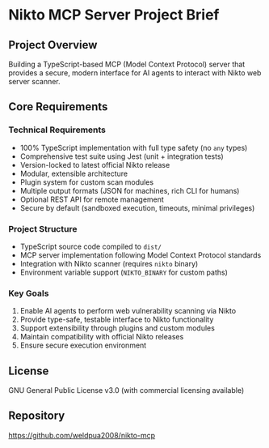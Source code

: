 # Nikto MCP Server Project Brief

## Project Overview
Building a TypeScript-based MCP (Model Context Protocol) server that provides a secure, modern interface for AI agents to interact with Nikto web server scanner.

## Core Requirements

### Technical Requirements
- 100% TypeScript implementation with full type safety (no `any` types)
- Comprehensive test suite using Jest (unit + integration tests)
- Version-locked to latest official Nikto release
- Modular, extensible architecture
- Plugin system for custom scan modules
- Multiple output formats (JSON for machines, rich CLI for humans)
- Optional REST API for remote management
- Secure by default (sandboxed execution, timeouts, minimal privileges)

### Project Structure
- TypeScript source code compiled to `dist/`
- MCP server implementation following Model Context Protocol standards
- Integration with Nikto scanner (requires `nikto` binary)
- Environment variable support (`NIKTO_BINARY` for custom paths)

### Key Goals
1. Enable AI agents to perform web vulnerability scanning via Nikto
2. Provide type-safe, testable interface to Nikto functionality
3. Support extensibility through plugins and custom modules
4. Maintain compatibility with official Nikto releases
5. Ensure secure execution environment

## License
GNU General Public License v3.0 (with commercial licensing available)

## Repository
https://github.com/weldpua2008/nikto-mcp
